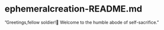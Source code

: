 # ephemeralcreation-README.md
”Greetings,fellow soldier!🦅 Welcome to the humble abode of self-sacrifice.”
